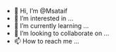 - 👋 Hi, I’m @Msataif
- 👀 I’m interested in ...
- 🌱 I’m currently learning ...
- 💞️ I’m looking to collaborate on ...
- 📫 How to reach me ...

<!---
Msataif/Msataif is a ✨ special ✨ repository because its `README.md` (this file) appears on your GitHub profile.
You can click the Preview link to take a look at your changes.
--->
